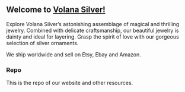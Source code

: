 ## Welcome to [Volana Silver!](https://volanasilver.com)

Explore Volana Silver’s astonishing assemblage of magical and thrilling jewelry. Combined with delicate craftsmanship, our beautiful jewelry is dainty and ideal for layering. Grasp the spirit of love with our gorgeous selection of silver ornaments.

We ship worldwide and sell on Etsy, Ebay and Amazon.

### Repo
This is the repo of our website and other resources.
